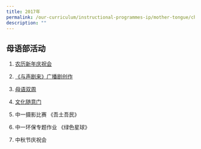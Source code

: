 ```yaml
---
title: 2017年
permalink: /our-curriculum/instructional-programmes-ip/mother-tongue/chinese-language/2017/
description: ""
---
```

母语部活动
-----

1.  [农历新年庆祝会](https://woodgrovesec.moe.edu.sg/curriculum/instructional-programmes-ip/mother-tongue/chinese-language/2017/124036)

  

2.  [《与声剧来》广播剧创作](https://woodgrovesec.moe.edu.sg/curriculum/instructional-programmes-ip/mother-tongue/chinese-language/2017/radio-drama-writing-workshop)

  

3.  [母语双周](https://woodgrovesec.moe.edu.sg/curriculum/instructional-programmes-ip/mother-tongue/chinese-language/2017/mother-tongue-fortnight)

  

4.  [文化随意门](https://woodgrovesec.moe.edu.sg/curriculum/instructional-programmes-ip/mother-tongue/chinese-language/2017/124039)

  

5.  中一摄影比赛 《吾土吾民》

  

6.  中一环保专题作业 《绿色星球》

  

7.  中秋节庆祝会